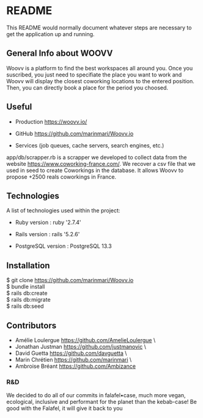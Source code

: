# README

This README would normally document whatever steps are necessary to get the
application up and running.

## General Info about WOOVV

Woovv is a platform to find the best workspaces all around you. Once you suscribed, you just need to specifiate the place you want to work and Woovv will display the closest coworking locations to the entered position. Then, you can directly book a place for the period you choosed.

## Useful 

* Production        https://woovv.io/

* GitHub            https://github.com/marinmari/Woovv.io

* Services (job queues, cache servers, search engines, etc.)

app/db/scrapper.rb is a scrapper we developed to collect data from the website https://www.coworking-france.com/. 
We recover a csv file that we used in seed to create Coworkings in the database.
It allows Woovv to propose +2500 reals coworkings in France. 

## Technologies

A list of technologies used within the project:

* Ruby version :                ruby '2.7.4'

* Rails version :               rails '5.2.6'

* PostgreSQL version :          PostgreSQL 13.3


## Installation

$ git clone https://github.com/marinmari/Woovv.io \
$ bundle install \
$ rails db:create \
$ rails db:migrate \
$ rails db:seed

## Contributors

* Amélie Loulergue https://github.com/AmelieLoulergue \
* Jonathan Justman https://github.com/justmanovic \
* David Guetta https://github.com/davguetta \
* Marin Chrétien https://github.com/marinmari \
* Ambroise Bréant https://github.com/Ambizance

### R&D

We decided to do all of our commits in falafel•case, much more vegan, ecological, inclusive and performant for the planet than the kebab-case!
Be good with the Falafel, it will give it back to you
